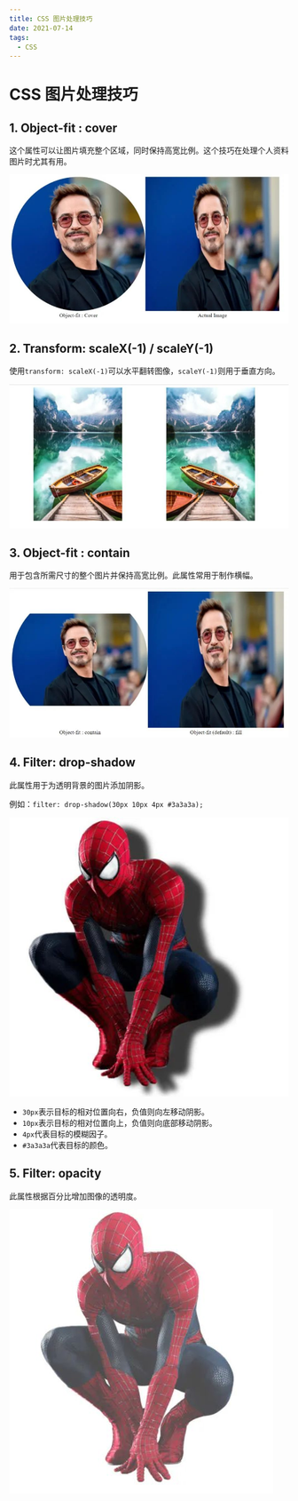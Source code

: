 ```yaml
---
title: CSS 图片处理技巧
date: 2021-07-14
tags:
  - CSS
---
```


# CSS 图片处理技巧

## 1. Object-fit : cover

这个属性可以让图片填充整个区域，同时保持高宽比例。这个技巧在处理个人资料图片时尤其有用。

![a](../img/css-picture1.jpg)

## 2. Transform: scaleX(-1) / scaleY(-1)

使用`transform: scaleX(-1)`可以水平翻转图像，`scaleY(-1)`则用于垂直方向。

![a](../img/css-picture2.jpg)

## 3. Object-fit : contain

用于包含所需尺寸的整个图片并保持高宽比例。此属性常用于制作横幅。

![a](../img/css-picture3.jpg)

## 4. Filter: drop-shadow

此属性用于为透明背景的图片添加阴影。

例如：`filter: drop-shadow(30px 10px 4px #3a3a3a);`

![a](../img/css-picture4.jpg)

- `30px`表示目标的相对位置向右，负值则向左移动阴影。
- `10px`表示目标的相对位置向上，负值则向底部移动阴影。
- `4px`代表目标的模糊因子。
- `#3a3a3a`代表目标的颜色。

## 5. Filter: opacity

此属性根据百分比增加图像的透明度。

![a](../img/css-picture5.jpg)
